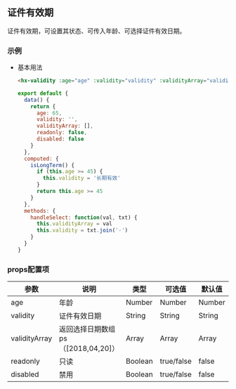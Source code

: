 ## 证件有效期

证件有效期，可设置其状态、可传入年龄、可选择证件有效日期。

### 示例
- 基本用法
  ```html
  <hx-validity :age="age" :validity="validity" :validityArray="validityArray" :readonly="readonly" :disabled="disabled" @receive="handleSelect" :isLongTerm="isLongTerm"></hx-validity>
  ```
  ```js
  export default {
    data() {
      return {
        age: 65,
        validity: '',
        validityArray: [],
        readonly: false,
        disabled: false
      }
    },
    computed: {
      isLongTerm() {
        if (this.age >= 45) {
          this.validity = '长期有效'
        }
        return this.age >= 45
      }
    },
    methods: {
      handleSelect: function(val, txt) {
        this.validityArray = val
        this.validity = txt.join('-')
      }
    }
  }
  ```
### props配置项
| 参数 | 说明 | 类型 | 可选值 | 默认值 |
| - | - | - | - | - |
| age | 年龄 | Number | Number | Number |
| validity | 证件有效日期 | String | String | String |
| validityArray | 返回选择日期数组ps（[2018,04,20]） | Array | Array | Array |
| readonly | 只读 | Boolean | true/false| false |
| disabled | 禁用 | Boolean | true/false| false |